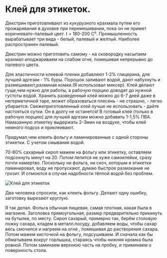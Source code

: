 # Клей для этикеток.

Декстрин приготовливают из кукурузного крахмала путем его прожаривания в духовке при перемешивании, пока он не примет коричневато-палевый цвет. t = 180-200 C⁰. Промышленность вырабатывает три вида - белый, палевый и желтый. Наиболее распространен палевый.

Декстрин можно приготовить самому - на сковородку насыпаем крахмал иподжариваем на слабом огне, помешивая непрерывно до палевого цвета.

Для эластичности клеевой пленки добавляют 1-2% глицерина, для лучшей адгезии - 1% буры. Порошок заливают водой, дают набухнуть и размешивают,разминая комки.(Я использовал миксер). Клей делают гуще,чем нужно для работы, а рабочую порцию доводят до нужной густоты водой. Хранить разведенный клей можно до 6-7 дней даже в негерметичной таре, может образоваться плесень - не страшно, - легко убирается. Свежеприготовленный клей лучше не использовать - дайте настояться сутки. Он в долгу не останется! В готовый клей (только в рабочую порцию) для лучшей адгезии можно добавить 1-1,5% ПВА. Намазанную этикетку выдержать 2-3мин на воздухе, чтобы клей немного подсох и приклеивают.

Придумал,чем клеить фольгу и ламинированные с одной стороны этикетки. С учетом смывания водой.

70-80% сахарный сироп мажем на фольгу или этикетку, оставляем подсохнуть минут на 20. Потом лепится не хуже самоклейки, сразу почти намертво. Поскольку ни фольга, ни скоч, которым я этикетки ламинировал, воду не пропускают, думаю быстрое размокание не грозит. И отмоются в случае надобности тёплой водой без проблем.

![Клей для этикеток](/images/Houseworks/Others/etiketka-k_01.jpg 'Клей для этикеток')

Два человека спросили, как клеить фольгу. Делают одну ошибку, заготовку вырезают круглую.

Я так делал. Фольга обычная пищевая, самая плотная, какая была в магазине. Заголовка прямоугольная, размер предварительно прикинуть на бутылке, по месту. Сироп сахарый, примерно так, берём столовую ложку сахара, кладем в металл.посуду, добавляем воды, чтобы сахар весь смочился и нагреем на огне , помешивая до растворения сахара. Потом мажем кисточкой на фольгу, подсушиваем. И сначала как бы обматываем вокруг горлышка, стараясь чтобы нижняя кромка была ровной. Потом заминаем верхнюю часть на пробку, и приминаем о поверхность стола.
